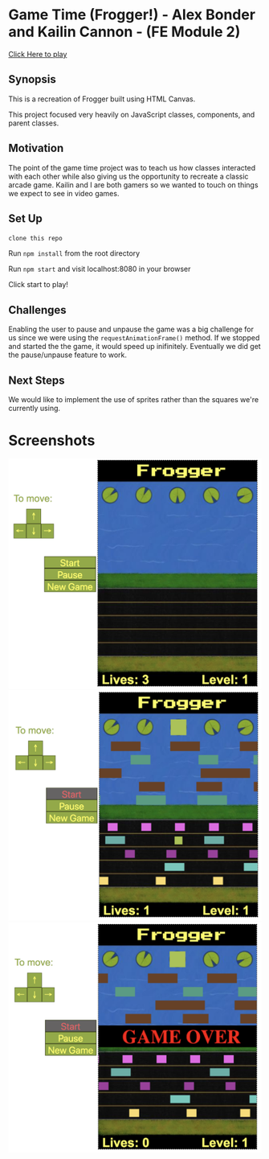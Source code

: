 # Game Time (Frogger!) - Alex Bonder and Kailin Cannon - (FE Module 2)

[Click Here to play](https://lexbonder.github.io/game-time/)

## Synopsis

This is a recreation of Frogger built using HTML Canvas.

This project focused very heavily on JavaScript classes, components, and parent classes.  

## Motivation

The point of the game time project was to teach us how classes interacted with each other while also giving us the opportunity to recreate a classic arcade game. Kailin and I are both gamers so we wanted to touch on things we expect to see in video games.

## Set Up

`clone this repo`

Run `npm install` from the root directory

Run `npm start` and visit localhost:8080 in your browser

Click start to play!

## Challenges

Enabling the user to pause and unpause the game was a big challenge for us since we were using the `requestAnimationFrame()` method. If we stopped and started the the game, it would speed up inifinitely. Eventually we did get the pause/unpause feature to work.

## Next Steps

We would like to implement the use of sprites rather than the squares we're currently using.

# Screenshots

![Home Screen](screenshots/home-screen.png)
![Game Play](screenshots/in-game.png)
![Game Over](screenshots/game-over.png)
